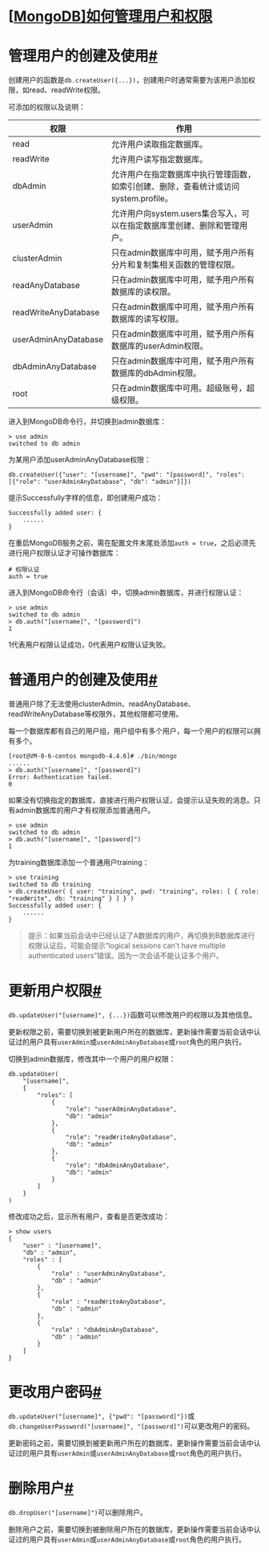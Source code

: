 # [[MongoDB\]如何管理用户和权限](https://www.cnblogs.com/shiramashiro/p/14815278.html)





# 管理用户的创建及使用[#](https://www.cnblogs.com/shiramashiro/p/14815278.html#管理用户的创建及使用)

创建用户的函数是`db.createUser({...})`，创建用户时通常需要为该用户添加权限，如read、readWrite权限。

可添加的权限以及说明：

| 权限                 | 作用                                                         |
| -------------------- | ------------------------------------------------------------ |
| read                 | 允许用户读取指定数据库。                                     |
| readWrite            | 允许用户读写指定数据库。                                     |
| dbAdmin              | 允许用户在指定数据库中执行管理函数，如索引创建、删除，查看统计或访问system.profile。 |
| userAdmin            | 允许用户向system.users集合写入，可以在指定数据库里创建、删除和管理用户。 |
| clusterAdmin         | 只在admin数据库中可用，赋予用户所有分片和复制集相关函数的管理权限。 |
| readAnyDatabase      | 只在admin数据库中可用，赋予用户所有数据库的读权限。          |
| readWriteAnyDatabase | 只在admin数据库中可用，赋予用户所有数据库的读写权限。        |
| userAdminAnyDatabase | 只在admin数据库中可用，赋予用户所有数据库的userAdmin权限。   |
| dbAdminAnyDatabase   | 只在admin数据库中可用，赋予用户所有数据库的dbAdmin权限。     |
| root                 | 只在admin数据库中可用。超级账号，超级权限。                  |

进入到MongoDB命令行，并切换到admin数据库：

```shell
> use admin
switched to db admin
```

为某用户添加userAdminAnyDatabase权限：

```shell
db.createUser({"user": "[username]", "pwd": "[password]", "roles": [{"role": "userAdminAnyDatabase", "db": "admin"}]})
```

提示Successfully字样的信息，即创建用户成功：

```shell
Successfully added user: {
    ......
}
```

在重启MongoDB服务之前，需在配置文件末尾处添加`auth = true`，之后必须先进行用户权限认证才可操作数据库：

```shell
# 权限认证
auth = true
```

进入到MongoDB命令行（会话）中，切换admin数据库，并进行权限认证：

```shell
> use admin
switched to db admin
> db.auth("[username]", "[password]")
1
```

1代表用户权限认证成功，0代表用户权限认证失败。

# 普通用户的创建及使用[#](https://www.cnblogs.com/shiramashiro/p/14815278.html#普通用户的创建及使用)

普通用户除了无法使用clusterAdmin、readAnyDatabase、readWriteAnyDatabase等权限外，其他权限都可使用。

每一个数据库都有自己的用户组，用户组中有多个用户，每一个用户的权限可以拥有多个。

```shell
[root@VM-0-6-centos mongodb-4.4.6]# ./bin/mongo
......
> db.auth("[username]", "[password]")
Error: Authentication failed.
0
```

如果没有切换指定的数据库，直接进行用户权限认证，会提示认证失败的消息。只有admin数据库的用户才有权限添加普通用户。

```shell
> use admin
switched to db admin
> db.auth("[username]", "[password]")
1
```

为training数据库添加一个普通用户training：

```shell
> use training
switched to db training
> db.createUser( { user: "training", pwd: "training", roles: [ { role: "readWrite", db: "training" } ] } )
Successfully added user: {
	......
}
```

> 提示：如果当前会话中已经认证了A数据库的用户，再切换到B数据库进行权限认证后，可能会提示“logical sessions can't have multiple authenticated users”错误。因为一次会话不能认证多个用户。

# 更新用户权限[#](https://www.cnblogs.com/shiramashiro/p/14815278.html#更新用户权限)

`db.updateUser("[username]", {...})`函数可以修改用户的权限以及其他信息。

更新权限之前，需要切换到被更新用户所在的数据库，更新操作需要当前会话中认证过的用户具有`userAdmin`或`userAdminAnyDatabase`或`root`角色的用户执行。

切换到admin数据库，修改其中一个用户的用户权限：

```shell
db.updateUser(
    "[username]", 
    {
        "roles": [
            {
                "role": "userAdminAnyDatabase",
                "db": "admin"
            },
            {
                "role": "readWriteAnyDatabase",
                "db": "admin"
            },
            {
                "role": "dbAdminAnyDatabase",
                "db": "admin"
            }
        ]
    }
)
```

修改成功之后，显示所有用户，查看是否更改成功：

```shell
> show users
{
	"user" : "[username]",
	"db" : "admin",
	"roles" : [
		{
			"role" : "userAdminAnyDatabase",
			"db" : "admin"
		},
		{
			"role" : "readWriteAnyDatabase",
			"db" : "admin"
		},
		{
			"role" : "dbAdminAnyDatabase",
			"db" : "admin"
		}
	]
}
```

# 更改用户密码[#](https://www.cnblogs.com/shiramashiro/p/14815278.html#更改用户密码)

`db.updateUser("[username]", {"pwd": "[password]"})`或`db.changeUserPassword("[username]", "[password]")`可以更改用户的密码。

更新密码之前，需要切换到被更新用户所在的数据库，更新操作需要当前会话中认证过的用户具有`userAdmin`或`userAdminAnyDatabase`或`root`角色的用户执行。

# 删除用户[#](https://www.cnblogs.com/shiramashiro/p/14815278.html#删除用户)

`db.dropUser("[username]")`可以删除用户。

删除用户之前，需要切换到被删除用户所在的数据库，更新操作需要当前会话中认证过的用户具有`userAdmin`或`userAdminAnyDatabase`或`root`角色的用户执行。